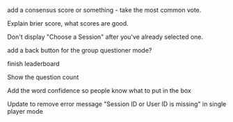 add a consensus score or something - take the most common vote.

Explain brier score, what scores are good.

Don't display "Choose a Session" after you've already selected one.

add a back button for the group questioner mode?

finish leaderboard

Show the question count

Add the word confidence so people know what to put in the box

Update to remove error message "Session ID or User ID is missing" in single player mode

